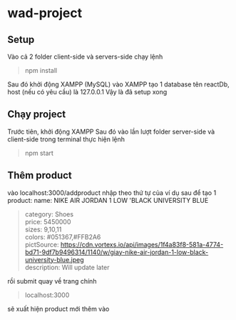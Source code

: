 # wad-project
## Setup
Vào cả 2 folder client-side và servers-side chạy lệnh 
> npm install
> 
Sau đó khởi động XAMPP (MySQL)
vào XAMPP tạo 1 database tên reactDb, host (nếu có yêu cầu) là 127.0.0.1
Vậy là đã setup xong
## Chạy project
Trước tiên, khởi động XAMPP
Sau đó vào lần lượt folder server-side và client-side trong terminal thực hiện lệnh
> npm start
## Thêm product
vào localhost:3000/addproduct
nhập theo thứ tự của ví dụ sau để tạo 1 product:
name: NIKE AIR JORDAN 1 LOW 'BLACK UNIVERSITY BLUE
> category: Shoes\
> price: 5450000\
> sizes: 9,10,11\
> colors: #051367,#FFB2A6\
> pictSource: https://cdn.vortexs.io/api/images/1f4a83f8-581a-4774-bd71-9df7b9496314/1140/w/giay-nike-air-jordan-1-low-black-university-blue.jpeg \
> description: Will update later
>
rồi submit
quay về trang chính
> localhost:3000
> 
sẽ xuất hiện product mới thêm vào



